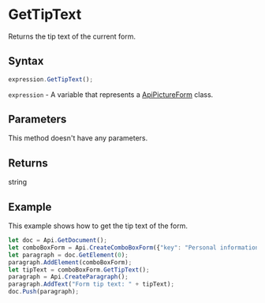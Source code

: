 # GetTipText

Returns the tip text of the current form.

## Syntax

```javascript
expression.GetTipText();
```

`expression` - A variable that represents a [ApiPictureForm](../ApiPictureForm.md) class.

## Parameters

This method doesn't have any parameters.

## Returns

string

## Example

This example shows how to get the tip text of the form.

```javascript
let doc = Api.GetDocument();
let comboBoxForm = Api.CreateComboBoxForm({"key": "Personal information", "tip": "Choose your country", "required": true, "placeholder": "Country", "editable": false, "autoFit": false, "items": ["Latvia", "USA", "UK"]});
let paragraph = doc.GetElement(0);
paragraph.AddElement(comboBoxForm);
let tipText = comboBoxForm.GetTipText();
paragraph = Api.CreateParagraph();
paragraph.AddText("Form tip text: " + tipText);
doc.Push(paragraph);
```
